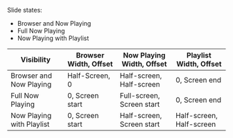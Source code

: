 Slide states:

- Browser and Now Playing
- Full Now Playing
- Now Playing with Playlist

| Visibility                | Browser Width, Offset | Now Playing Width, Offset | Playlist Width, Offset   |
|---------------------------|-----------------------|---------------------------|--------------------------|
| Browser and Now Playing   | Half-Screen, 0        | Half-screen, Half-screen  | 0, Screen end            |
| Full Now Playing          | 0, Screen start       | Full-screen, Screen start | 0, Screen end            |
| Now Playing with Playlist | 0, Screen start       | Half-screen, Screen start | Half-screen, Half-screen |

